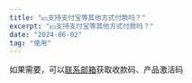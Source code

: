 ```yaml
---
title: "💵支持支付宝等其他方式付款吗？"
excerpt: "💵支持支付宝等其他方式付款吗？"
date: "2024-06-02"
tag: "使用"
---
```


如果需要，可以[联系邮箱](mailto:jzlong666@gmail.com?subject=flomo2md：)获取收款码、产品激活码